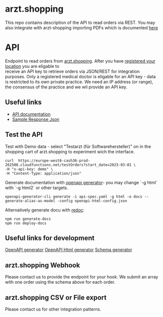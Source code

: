 # arzt.shopping 

This repo contains description of the API to read orders via REST. 
You may also integrate with arzt-shopping importing PDFs
which is documented [here](medsync/README.mf)


# API 

Endpoint to read orders from [arzt.shopping](https://hausarzt.shopping/pages/einefueralle).
After you have [registered your location](https://docs.google.com/forms/d/e/1FAIpQLSe__jbfojNWyTDObs5MVVO23xlcmz-eqppRrHuclCTbgpCghg/viewform) you are eligable to  
receive an API key to retrieve orders via JSON/REST for integration purposes.
Only a registered medical doctor is eligable for an API key - data is restricted 
to its own private practice.
We need an IP address (or range), the consensus of the practice 
and we wil provide an API key. 

## Useful links
 
* [API documentation](https://element36-io.github.io/arzt.shopping-api/)
* [Sample Response Json](sample-output.json)


## Test the API

Test with Demo data - select "Testarzt (für Softwarehersteller)" on in the
shopping cart of arzt.shopping to experiment wich the interface.

```shell
curl  https://europe-west6-cash36-prod-262508.cloudfunctions.net/testOrders?start_date=2023-03-01 \
-H "x-api-key: demo" \
-H "Content-Type: application/json"
```

Generate documentation with [openapi generator](https://openapi-generator.tech/)- you 
may change ´-g html´ with ´-g html2´ or other targets.

```shell
openapi-generator-cli generate -i api-spec.yaml -g html -o docs --generate-alias-as-model -config openapi-html-config.json
```

Alternatively generate docu with [redoc](https://redocly.com/):

```shell
npm run generate-docs
npm run deploy-docs
```

## Useful links for development

[OpenAPI generator](https://openapi-generator.tech/docs/usage/#examples)
[OpenAPI Html generator](https://openapi-generator.tech/docs/generators/html)
[Schema generator](https://roger13.github.io/SwagDefGen/)


## arzt.shopping Webhook

Please contact us to provide the endpoint for your hook. 
We submit an array with one order using the schema above for each order. 

## arzt.shopping CSV or File export

Please contact us for other integration patterns. 

